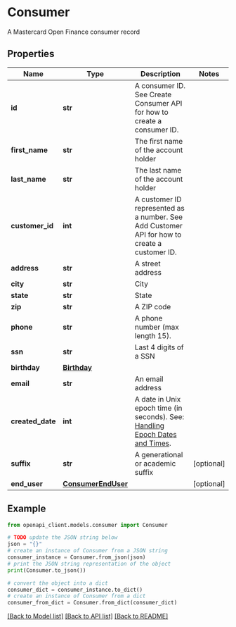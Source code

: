 # Consumer

A Mastercard Open Finance consumer record

## Properties

Name | Type | Description | Notes
------------ | ------------- | ------------- | -------------
**id** | **str** | A consumer ID. See Create Consumer API for how to create a consumer ID. | 
**first_name** | **str** | The first name of the account holder | 
**last_name** | **str** | The last name of the account holder | 
**customer_id** | **int** | A customer ID represented as a number. See Add Customer API for how to create a customer ID. | 
**address** | **str** | A street address | 
**city** | **str** | City | 
**state** | **str** | State | 
**zip** | **str** | A ZIP code | 
**phone** | **str** | A phone number (max length 15). | 
**ssn** | **str** | Last 4 digits of a SSN | 
**birthday** | [**Birthday**](Birthday.md) |  | 
**email** | **str** | An email address | 
**created_date** | **int** | A date in Unix epoch time (in seconds). See: [Handling Epoch Dates and Times](https://developer.mastercard.com/open-banking-us/documentation/codes-and-formats/). | 
**suffix** | **str** | A generational or academic suffix | [optional] 
**end_user** | [**ConsumerEndUser**](ConsumerEndUser.md) |  | [optional] 

## Example

```python
from openapi_client.models.consumer import Consumer

# TODO update the JSON string below
json = "{}"
# create an instance of Consumer from a JSON string
consumer_instance = Consumer.from_json(json)
# print the JSON string representation of the object
print(Consumer.to_json())

# convert the object into a dict
consumer_dict = consumer_instance.to_dict()
# create an instance of Consumer from a dict
consumer_from_dict = Consumer.from_dict(consumer_dict)
```
[[Back to Model list]](../README.md#documentation-for-models) [[Back to API list]](../README.md#documentation-for-api-endpoints) [[Back to README]](../README.md)


